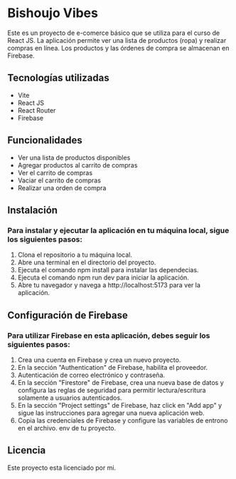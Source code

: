 # Bishoujo Vibes
Este es un proyecto de e-comerce básico que se utiliza para el curso de React JS. La aplicación permite ver una lista de productos (ropa) y realizar compras en línea. Los productos y las órdenes de compra se almacenan en Firebase.

## Tecnologías utilizadas
- Vite
- React JS
- React Router
- Firebase

## Funcionalidades

- Ver una lista de productos disponibles
- Agregar productos al carrito de compras
- Ver el carrito de compras
- Vaciar el carrito de compras
- Realizar una orden de compra

## Instalación

### Para instalar y ejecutar la aplicación en tu máquina local, sigue los siguientes pasos:

1. Clona el repositorio a tu máquina local.
2. Abre una terminal en el directorio del proyecto.
3. Ejecuta el comando npm install para instalar las dependecias.
4. Ejecuta el comando npm run dev para iniciar la aplicación.
5. Abre tu navegador y navega a http://localhost:5173 para ver la aplicación.

## Configuración de Firebase

### Para utilizar Firebase en esta aplicación, debes seguir los siguientes pasos:

1. Crea una cuenta en Firebase y crea un nuevo proyecto.
2. En la sección "Authentication" de Firebase, habilita el proveedor.
3. Autenticación de correo electrónico y contraseña.
4. En la sección "Firestore" de Firebase, crea una nueva base de datos y configura las reglas de seguridad para permitir lectura/escritura solamente a usuarios autenticados.
5. En la sección "Project settings" de Firebase, haz click en "Add app" y sigue las instrucciones para agregar una nueva aplicación web.
6. Copia las credenciales de Firebase y configure las variables de entrono en el archivo. env de tu proyecto.

## Licencia
Este proyecto esta licenciado por mi.

